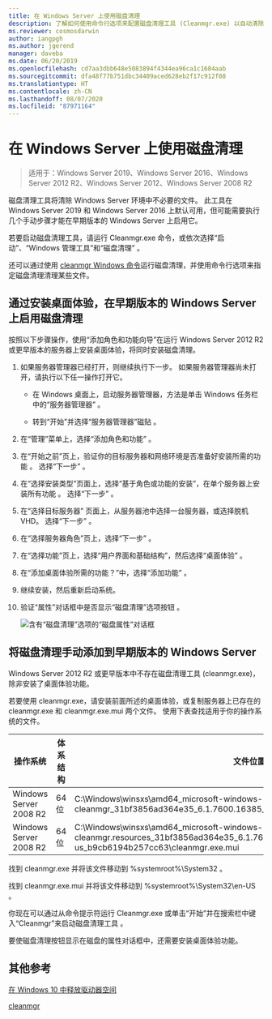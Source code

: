 ```yaml
---
title: 在 Windows Server 上使用磁盘清理
description: 了解如何使用命令行选项来配置磁盘清理工具 (Cleanmgr.exe) 以自动清除某些文件。
ms.reviewer: cosmosdarwin
author: iangpgh
ms.author: jgerend
manager: daveba
ms.date: 06/20/2019
ms.openlocfilehash: cd7aa3dbb648e5083894f4344ea96ca1c1684aab
ms.sourcegitcommit: dfa48f77b751dbc34409aced628eb2f17c912f08
ms.translationtype: HT
ms.contentlocale: zh-CN
ms.lasthandoff: 08/07/2020
ms.locfileid: "87971164"
---
```

# <a name="using-disk-cleanup-on-windows-server"></a>在 Windows Server 上使用磁盘清理

> 适用于：Windows Server 2019、Windows Server 2016、Windows Server 2012 R2、Windows Server 2012、Windows Server 2008 R2

磁盘清理工具将清除 Windows Server 环境中不必要的文件。 此工具在 Windows Server 2019 和 Windows Server 2016 上默认可用，但可能需要执行几个手动步骤才能在早期版本的 Windows Server 上启用它。

若要启动磁盘清理工具，请运行 Cleanmgr.exe 命令，或依次选择“启动”、“Windows 管理工具”和“磁盘清理”    。

还可以通过使用 [cleanmgr Windows 命令](../../administration/windows-commands/cleanmgr.md)运行磁盘清理，并使用命令行选项来指定磁盘清理清理某些文件。

## <a name="enable-disk-cleanup-on-an-earlier-version-of-windows-server-by-installing-the-desktop-experience"></a>通过安装桌面体验，在早期版本的 Windows Server 上启用磁盘清理

按照以下步骤操作，使用“添加角色和功能向导”在运行 Windows Server 2012 R2 或更早版本的服务器上安装桌面体验，将同时安装磁盘清理。

1. 如果服务器管理器已经打开，则继续执行下一步。 如果服务器管理器尚未打开，请执行以下任一操作打开它。

   - 在 Windows 桌面上，启动服务器管理器，方法是单击 Windows 任务栏中的“服务器管理器”  。

   - 转到“开始”并选择“服务器管理器”磁贴  。

1. 在“管理”菜单上，选择“添加角色和功能”   。

1. 在“开始之前”页上，验证你的目标服务器和网络环境是否准备好安装所需的功能  。 选择“下一步”  。

1. 在“选择安装类型”页面上，选择“基于角色或功能的安装”，在单个服务器上安装所有功能   。 选择“下一步”  。

1. 在“选择目标服务器”  页面上，从服务器池中选择一台服务器，或选择脱机 VHD。 选择“下一步”  。

1. 在“选择服务器角色”页上，选择“下一步”   。

1. 在“选择功能”页上，选择“用户界面和基础结构”，然后选择“桌面体验”    。

1. 在“添加桌面体验所需的功能？”中，选择“添加功能”   。

1. 继续安装，然后重新启动系统。

1. 验证“属性”对话框中是否显示“磁盘清理”选项按钮  。

   ![含有“磁盘清理”选项的“磁盘属性”对话框](media/diskpropswcleanup.png)

## <a name="manually-add-disk-cleanup-to-an-earlier-version-of-windows-server"></a>将磁盘清理手动添加到早期版本的 Windows Server

Windows Server 2012 R2 或更早版本中不存在磁盘清理工具 (cleanmgr.exe)，除非安装了桌面体验功能。

若要使用 cleanmgr.exe，请安装前面所述的桌面体验，或复制服务器上已存在的 cleanmgr.exe 和 cleanmgr.exe.mui 两个文件。 使用下表查找适用于你的操作系统的文件。

| 操作系统  | 体系结构  | 文件位置  |
| ----------------- | -------------- | --------------- |
| Windows Server 2008 R2 | 64 位 | C:\Windows\winsxs\amd64_microsoft-windows-cleanmgr_31bf3856ad364e35_6.1.7600.16385_none_c9392808773cd7da\cleanmgr.exe
| Windows Server 2008 R2 | 64 位 | C:\Windows\winsxs\amd64_microsoft-windows-cleanmgr.resources_31bf3856ad364e35_6.1.7600.16385_en-us_b9cb6194b257cc63\cleanmgr.exe.mui |

找到 cleanmgr.exe 并将该文件移动到 %systemroot%\System32  。

找到 cleanmgr.exe.mui 并将该文件移动到 %systemroot%\System32\en-US  。

你现在可以通过从命令提示符运行 Cleanmgr.exe 或单击“开始”并在搜索栏中键入“Cleanmgr”来启动磁盘清理工具   。

要使磁盘清理按钮显示在磁盘的属性对话框中，还需要安装桌面体验功能。

## <a name="additional-references"></a>其他参考

[在 Windows 10 中释放驱动器空间](https://support.microsoft.com/help/12425/windows-10-free-up-drive-space)

[cleanmgr](../../administration/windows-commands/cleanmgr.md)
